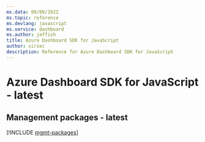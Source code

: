 ```yaml
---
ms.data: 09/09/2022
ms.topic: reference
ms.devlang: javascript
ms.service: dashboard
ms.author: jeffish
title: Azure Dashboard SDK for JavaScript
author: xirzec
description: Reference for Azure Dashboard SDK for JavaScript
---
```

# Azure Dashboard SDK for JavaScript - latest

## Management packages - latest
[!INCLUDE [mgmt-packages](dashboard-mgmt-index.md)]